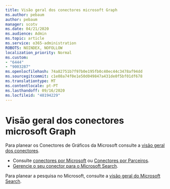 ```yaml
---
title: Visão geral dos conectores microsoft Graph
ms.author: pebaum
author: pebaum
manager: scotv
ms.date: 04/21/2020
ms.audience: Admin
ms.topic: article
ms.service: o365-administration
ROBOTS: NOINDEX, NOFOLLOW
localization_priority: Normal
ms.custom:
- "6444"
- "9003287"
ms.openlocfilehash: 74a82751b7f97b0e195fb0c40ec44c3478af94dd
ms.sourcegitcommit: c1e08a74f0e1e50d049847a431de0f5bf01df678
ms.translationtype: MT
ms.contentlocale: pt-PT
ms.lasthandoff: 09/16/2020
ms.locfileid: "48194229"
---
```

# <a name="overview-of-microsoft-graph-connectors"></a>Visão geral dos conectores microsoft Graph

Para planear os Conectores de Gráficos da Microsoft consulte a  [visão geral dos conectores](https://docs.microsoft.com/microsoftsearch/connectors-overview).

- Consulte [conectores por Microsoft](https://docs.microsoft.com/microsoftsearch/connectors-gallery#Microsoft) ou  [Conectores por Parceiros](https://docs.microsoft.com/microsoftsearch/connectors-gallery#Partners).
- [Gerencie o seu conector para o Microsoft Search](https://docs.microsoft.com/microsoftsearch/manage-connector).

Para planear a pesquisa no Microsoft, consulte a  [visão geral do Microsoft Search](https://docs.microsoft.com/microsoftsearch/overview-microsoft-search).

